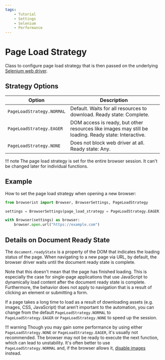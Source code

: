 ```yaml
---
tags:
    - Tutorial
    - Settings
    - Selenium
    - Performance
---
```


# Page Load Strategy
Class to configure page load strategy that is then passed on the underlying [Selenium web driver](https://www.selenium.dev/documentation/webdriver/drivers/options/#pageloadstrategy).

## Strategy Options
| Option | Description |
| ------ | ----------- |
| `PageLoadStrategy.NORMAL` | Default. Waits for all resources to download. Ready state: Complete. |
| `PageLoadStrategy.EAGER` | DOM access is ready, but other resources like images may still be loading. Ready state: Interactive. |
| `PageLoadStrategy.NONE` | Does not block web driver at all. Ready state: Any. |

!!! note
    The page load strategy is set for the entire browser session. It can't be changed later for individual functions.

## Example
How to set the page load strategy when opening a new browser:

```python
from browserist import Browser, BrowserSettings, PageLoadStrategy

settings = BrowserSettings(page_load_strategy = PageLoadStrategy.EAGER)

with Browser(settings) as browser:
    browser.open.url("https://example.com")
```

## Details on Document Ready State
The `document.readyState` is a property of the DOM that indicates the loading status of the page. When navigating to a new page via URL, by default, the browser driver waits until the document ready state is complete.

Note that this doesn't mean that the page has finished loading. This is especially the case for single-page applications that use JavaScript to dynamically load content after the document ready state is complete. Furthermore, the behavior does not apply to navigation that is a result of clicking an element or submitting a form.

If a page takes a long time to load as a result of downloading assets (e.g. images, CSS, JavaScript) that aren’t important to the automation, you can change from the default `PageLoadStrategy.NORMAL` to `PageLoadStrategy.EAGER` or `PageLoadStrategy.NONE` to speed up the session.

!!! warning
    Though you may gain some performance by using either `PageLoadStrategy.NONE` or `PageLoadStrategy.EAGER`, it's usually not recommended. The browser may not be ready to execute the next function, which can lead to unstability. It's often better to use `PageLoadStrategy.NORMAL` and, if the browser allows it, [disable images](../performance/ignore-images.md) instead.
